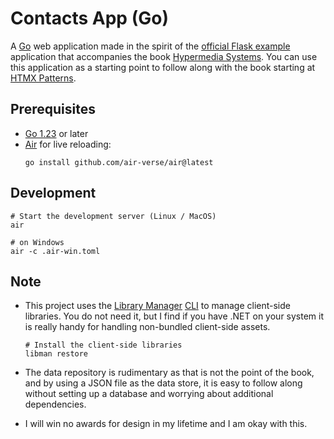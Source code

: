 # Contacts App (Go)

A [Go](https://go.dev/) web application made in the spirit of the [official Flask example][htmx-proj] application
that accompanies the book [Hypermedia Systems][htmx-book]. You can use this application as a starting point
to follow along with the book starting at [HTMX Patterns](https://hypermedia.systems/htmx-patterns/).

## Prerequisites

- [Go 1.23](https://go.dev/) or later
- [Air](https://github.com/cosmtrek/air) for live reloading:
  ```shell
  go install github.com/air-verse/air@latest
  ```

## Development

```shell
# Start the development server (Linux / MacOS)
air

# on Windows
air -c .air-win.toml
```

## Note

- This project uses the [Library Manager][libman] [CLI][libman-cli] to manage client-side libraries. You do not need it,
  but I find if you have .NET on your system it is really handy for handling non-bundled client-side assets.

  ```shell
  # Install the client-side libraries
  libman restore
  ```

- The data repository is rudimentary as that is not the point of the book, and by using a JSON file
  as the data store, it is easy to follow along without setting up a database and worrying about additional dependencies.
- I will win no awards for design in my lifetime and I am okay with this.

[htmx]: https://htmx.org 'High power tools for HTML'
[htmx-book]: https://hypermedia.systems/ 'Hypermedia Systems Book'
[flask]: https://flask.palletsprojects.com/ 'Flask - A minimal web framework for Python'
[htmx-proj]: https://github.com/bigskysoftware/contact-app 'Contact App - official'
[libman]: https://devblogs.microsoft.com/dotnet/library-manager-client-side-content-manager-for-web-apps/ 'Client-side content manager for web apps'
[libman-cli]: https://learn.microsoft.com/en-us/aspnet/core/client-side/libman/libman-cli
